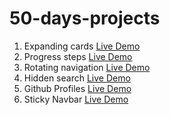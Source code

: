 # 50-days-projects
1. Expanding cards [Live Demo](https://expanding-cards-pi.vercel.app/)
2. Progress steps [Live Demo](https://progress-steps-phi.vercel.app/)
3. Rotating navigation [Live Demo](https://rotating-navigation-chi.vercel.app/)
4. Hidden search [Live Demo](https://hidden-search-widget-isa5d61sn-xinyuthedeveloper.vercel.app/)
5. Github Profiles [Live Demo](https://github-profiles-kjad9gd1m-xinyuthedeveloper.vercel.app/)
6. Sticky Navbar [Live Demo](https://sticky-navbar-eight.vercel.app/)
